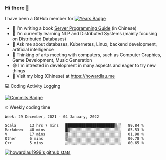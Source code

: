 ### Hi there 👋
I have been a GitHub member for [![Years Badge](https://badges.pufler.dev/years/howardlau1999)](https://badges.pufler.dev)

- 🔭 I’m writing a book [Server Programming Guide](https://github.com/howardlau1999/server-programming-guide) (in Chinese) 
- 🌱 I’m currently learning NLP and Distributed Systems (mainly focusing on Distributed Databases)
- 💬 Ask me about databases, Kubernetes, Linux, backend development, artificial intelligence
- 🤔 Thinking of arts meeting with computers, such as Computer Graphics, Game Development, Music Generation
- 😄 I'm intrested in development in many aspects and eager to try new things
- 📕 Visit my blog (Chinese) at https://howardlau.me

<!--
**howardlau1999/howardlau1999** is a ✨ _special_ ✨ repository because its `README.md` (this file) appears on your GitHub profile.

Here are some ideas to get you started:
- 👯 I’m looking to collaborate on ...
- 🤔 I’m looking for help with ...
- 📫 How to reach me: ...
- 😄 Pronouns: ...
- ⚡ Fun fact: ...
-->

💻 Coding Activity Logging

[![Commits Badge](https://badges.pufler.dev/commits/weekly/howardlau1999)](https://badges.pufler.dev)

⏱ Weekly coding time
<!-- Generated By https://github.com/athul/waka-readme -->
<!--START_SECTION:waka-->
```text
Week: 29 December, 2021 - 04 January, 2022

Scala      13 hrs 7 mins   ██████████████████████▒░░   89.84 % 
Markdown   48 mins         █▒░░░░░░░░░░░░░░░░░░░░░░░   05.53 % 
V          17 mins         ▒░░░░░░░░░░░░░░░░░░░░░░░░   01.98 % 
Other      6 mins          ▒░░░░░░░░░░░░░░░░░░░░░░░░   00.78 % 
C++        5 mins          ░░░░░░░░░░░░░░░░░░░░░░░░░   00.65 % 
```
<!--END_SECTION:waka-->

[![howardlau1999's github stats](https://github-readme-stats.vercel.app/api?username=howardlau1999)](https://github.com/anuraghazra/github-readme-stats)

<!--[![Top Langs](https://github-readme-stats.vercel.app/api/top-langs/?username=howardlau1999&layout=compact)](https://github.com/anuraghazra/github-readme-stats)-->

<!--1-->
